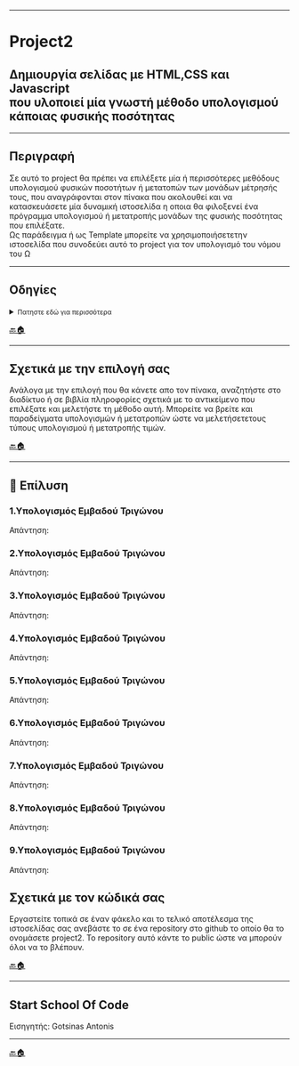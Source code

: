 --------------------------------------------------------------------------------------------------------------


# Project2 #
## Δημιουργία σελίδας με HTML,CSS και Javascript <br/> που υλοποιεί μία γνωστή μέθοδο υπολογισμού κάποιας φυσικής ποσότητας ##


----------------------------------------------------------------------------------------------------------------

## Περιγραφή ## 

Σε αυτό το project θα πρέπει να επιλέξετε μία ή περισσότερες μεθόδους υπολογισμού φυσικών ποσοτήτων ή μετατοπών των μονάδων μέτρησής τους, 
που αναγράφονται στον πίνακα που ακολουθεί και να κατασκευάσετε μία δυναμική ιστοσελίδα η οποια θα φιλοξενεί ένα πρόγραμμα υπολογισμού ή μετατροπής 
μονάδων της φυσικής ποσότητας που επιλέξατε.<br/>
Ως παράδειγμα ή ως Template μπορείτε να χρησιμοποιήσετετην ιστοσελίδα που συνοδεύει αυτό το project για  τον υπολογισμό του νόμου του Ω

----------------------------------------------------------------------------------------------------------------

## Οδηγίες ##

<details>
<summary> <small>Πατηστε εδώ για περισσότερα</small></summary>

1. Για την φυσική ποσότητα που θα επιλέξετε πρέπει να δημιουργήσετε ένα αρχείο javascript με  κατάληξη .js <br/>
και  μέσα  σε  αυτό να  υλοποιήσετε  μία  συνάρτηση υπολογισμού ή μετατροπής μονάδωναυτής της φυσικής ποσότητας<br/>
η οποία θα δέχεται παραμέτρους γνωστών μεταβλητών και θα επιστρέφει το αποτέλεσμα του υπολογισμού ή της μετατροπής. <br/>
Το όνομα του αρχείου είναι δική σας επιλογή.

2. Για το αρχείο που περιέχει τις συναρτήσεις να δημιουργήσετε ένα αρχείο κειμένου ή άλλης μορφής της επιλογής σας <br/>
μέσα στο οποίο θα γράψετε ένα reference της συνάρτησης  ή  των  συναρτήσεων  που  υλοποιήσατε  μέσα  στο  αρχείο js. <br/>
Χρησιμοποιήστε το αρχείο OhmsReference.txt που συνοδεύει το παράδειγμα με το νόμο του Ωμ <br/>
για να πάρετε μία ιδέα πως πρεπει να δημιουργήσετε αυτό το reference.<br/>

3. Η ιστοσελίδασας που θα φιλοξενήσει το πρόγραμμα υπολογισμού της φυσικής ποσότητας πουεπιλέξατε θα πρέπει να έχει ένα γραφικό περιβάλλον διεπαφής 
με το χρήστη μέσω του οποίου αυτός θα μπορεί να εισαγάγει τις γνωστές τιμές των παραμέτρων που θα λάβουν μέρος στη συνάρτηση υπολογισμού ή μετατροπής 
και με το πάτημα κάποιου πλήκτρου να εκτελείται ο υπολογισμός και το αποτέλεσμα να εμφανίζεται σε κάποιο στοιχείο της επιλογής σας.<br/> 
Πάρτε ως παράδειγμα τη σελίδα index.htmlπουσυνοδεύει το παράδειγμα με το νόμο του Ωμ.<br/>
***ΜΗΝ ΞΕΧΑΣΕΤΕ*** να γράψετε ένα μικρό κομμάτι θεωρίας που σχετίζεται με τους τύπους και τις τεχνικές που χρησιμοποιήσατε.

4. Η μορφοποίηση cssκαι ο σχηματισμός της σελίδας σας είναι καθαρά δική σας επιλογή απλά προσπαθήστε να κάνετε τη σελίδα σας όσο πιο λειτουργική και ευπαρουσίαστη μπορείτε.


| α/α | Πίνακας επιλογής μεθόδων υπολογισμού φυσικών ποσοτήτων  | Εφαρμογή |
| :--- | :---: | :---: |
| 1 | Υπολογισμός Εμβαδού Τριγώνου | [script1.js](#script1) |
| 2 | Υπολογισμός Εμβαδού επιφάνειας κύκλου | [script2.js](#script2) |
| 3 | Υπολογισμός Εμβαδού Τετράπλευρου | [script3.js](#script3) |
| 4 | Υπολογισμός Εμβαδού ορθογωνίου παραλληλογράμμου | [script4.js](#script4) |
| 5 | Υπολογισμός Εμβαδού ορθογωνίου Τριγώνου | [script5.js](#script5) |
| 6 | Υπολογισμός Εμβαδού Ρόμβου | [script6.js](#script6) |
| 7 | Μετατροπή μονάδων μέτρησης θερμοκρασίας από Κελσίου -Κελβιν -Φαρεναϊτ | [script7.js](#script7) |
| 8 | Υπολογισμός απόστασης δύο σημείων στο καρτεσιανό επίπεδο (2 διαστάσεις) | [script8.js](#script8) |
| 9 | Υπολογισμός διακρίνουσας | [script9.js](#script9) |
| 10 | Μετατροπές μονάδων μέτρησηςταχύτητας | [script10.js](#script10) |
| 11 | Υπολογισμός Συχνότητας απο περίοδο και αντίστροφα | [script11.js](#script1) |
| 12 | Υπολογισμός περιόδου απλού εκκρεμούς | [script12.js](#script12) |
| 13 | Υπολογισμός μέσης ταχύτητας | [script13.js](#script13) |
| 14 | Υπολογισμός ταχύτητας στην ευθύγραμμη ομαλή κίνηση | [script14.js](#script14) |
| 15 | Υπολογισμός όγκου παραλληλεπίπεδου | [script15.js](#script15) |
| 16 | Υπολογισμός όγκου υγρού σε ορθογώνια δεξαμενή | [script16.js](#script16) |
| 17 | Μετατροπές μονάδων μέτρησης απόστασης nm, μm, mm, cm, m, kmκ.α. | [script17.js](#script17) |
| 18 | Μετατροπές μονάδων μέτρησης τάσης και έντασης του ρεύματος | [script18.js](#script18) |
| 19 | Υπολογισμός τόκων και τόκων υπερημερίας | [script19.js](#script19) |
| 20 | Υπολογισμός χρόνου που πέρασε μεταξύ δύο ημερομηνιών | [script20.js](#script20) |
| 21 | Υπολογισμός οικονομικών μεγεθών της επιλογής σας  | [script21.js](#script21) |
| 22 | Υπολογισμός ποσοστών  | [script22.js](#script1) |

#### Επιλέξτε το δικό σας υπολογισμό ή μετατροπή μονάδων που μπορεί να γνωρίζεται από τις σπουδές σας αλλιώς αναζητήστε στο διαδίκτυο διάφορα είδη υπολογισμών και μετατροπών που θα μπορούσατε να τα εφαρμόσετε σε αυτό το project


</details>




[🔙🏠](#project2)

----------------------------------------------------------------------------------------------------------------

## Σχετικά με την επιλογή σας ##

Ανάλογα με την επιλογή που θα κάνετε απο τον πίνακα, αναζητήστε στο διαδίκτυο ή σε βιβλία πληροφορίες σχετικά με το αντικείμενο που επιλέξατε 
και μελετήστε τη μέθοδο αυτή. Μπορείτε να βρείτε και παραδείγματα υπολογισμών ή μετατροπών ώστε να μελετήσετετους τύπους υπολογισμού ή μετατροπής τιμών.

[🔙🏠](#project2)

----------------------------------------------------------------------------------------------------------------

## 🧮 Επίλυση ##

### 1.Υπολογισμός Εμβαδού Τριγώνου ###

Απάντηση:



### 2.Υπολογισμός Εμβαδού Τριγώνου ###

Απάντηση:

### 3.Υπολογισμός Εμβαδού Τριγώνου ###

Απάντηση:

### 4.Υπολογισμός Εμβαδού Τριγώνου ###

Απάντηση:

### 5.Υπολογισμός Εμβαδού Τριγώνου ###

Απάντηση:

### 6.Υπολογισμός Εμβαδού Τριγώνου ###

Απάντηση:

### 7.Υπολογισμός Εμβαδού Τριγώνου ###

Απάντηση:

### 8.Υπολογισμός Εμβαδού Τριγώνου ###

Απάντηση:

### 9.Υπολογισμός Εμβαδού Τριγώνου ###

Απάντηση:

## Σχετικά με τον κώδικά σας ##

Εργαστείτε τοπικά σε έναν φάκελο και το τελικό αποτέλεσμα της ιστοσελίδας σας ανεβάστε το σε ένα repository στο github το οποίο θα το ονομάσετε project2.
Το repository αυτό κάντε το public ώστε να μπορούν όλοι να το βλέπουν.

[🔙🏠](#project2)

----------------------------------------------------------------------------------------------------------------

## Start School Of Code ##
Εισηγητής: Gotsinas Antonis

----------------------------------------------------------------------------------------------------------------

[🔙🏠](#project2)
